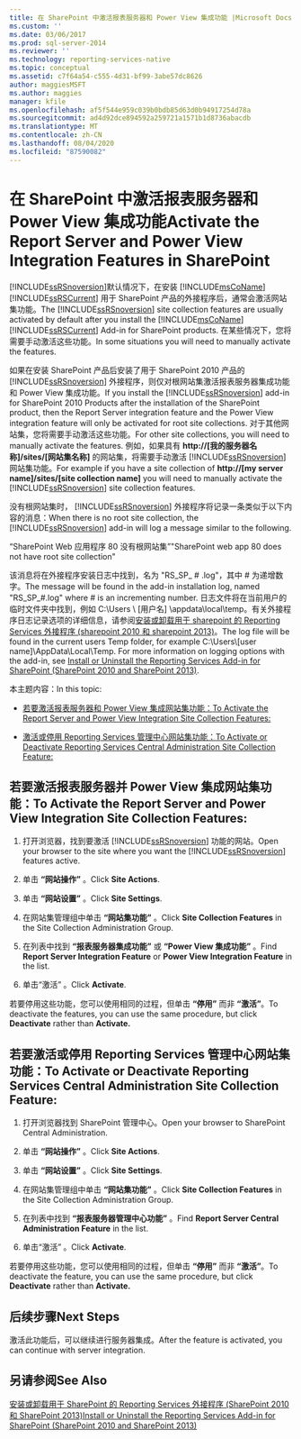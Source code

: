 ```yaml
---
title: 在 SharePoint 中激活报表服务器和 Power View 集成功能 |Microsoft Docs
ms.custom: ''
ms.date: 03/06/2017
ms.prod: sql-server-2014
ms.reviewer: ''
ms.technology: reporting-services-native
ms.topic: conceptual
ms.assetid: c7f64a54-c555-4d31-bf99-3abe57dc8626
author: maggiesMSFT
ms.author: maggies
manager: kfile
ms.openlocfilehash: af5f544e959c039b0bdb85d63d0b94917254d78a
ms.sourcegitcommit: ad4d92dce894592a259721a1571b1d8736abacdb
ms.translationtype: MT
ms.contentlocale: zh-CN
ms.lasthandoff: 08/04/2020
ms.locfileid: "87590082"
---
```

# <a name="activate-the-report-server-and-power-view-integration-features-in-sharepoint"></a><span data-ttu-id="7db9c-102">在 SharePoint 中激活报表服务器和 Power View 集成功能</span><span class="sxs-lookup"><span data-stu-id="7db9c-102">Activate the Report Server and Power View Integration Features in SharePoint</span></span>
  <span data-ttu-id="7db9c-103">[!INCLUDE[ssRSnoversion](../includes/ssrsnoversion-md.md)]默认情况下，在安装 [!INCLUDE[msCoName](../includes/msconame-md.md)] [!INCLUDE[ssRSCurrent](../includes/ssrscurrent-md.md)] 用于 SharePoint 产品的外接程序后，通常会激活网站集功能。</span><span class="sxs-lookup"><span data-stu-id="7db9c-103">The [!INCLUDE[ssRSnoversion](../includes/ssrsnoversion-md.md)] site collection features are usually activated by default after you install the [!INCLUDE[msCoName](../includes/msconame-md.md)] [!INCLUDE[ssRSCurrent](../includes/ssrscurrent-md.md)] Add-in for SharePoint products.</span></span> <span data-ttu-id="7db9c-104">在某些情况下，您将需要手动激活这些功能。</span><span class="sxs-lookup"><span data-stu-id="7db9c-104">In some situations you will need to manually activate the features.</span></span>  
  
 <span data-ttu-id="7db9c-105">如果在安装 SharePoint 产品后安装了用于 SharePoint 2010 产品的 [!INCLUDE[ssRSnoversion](../includes/ssrsnoversion-md.md)] 外接程序，则仅对根网站集激活报表服务器集成功能和 Power View 集成功能。</span><span class="sxs-lookup"><span data-stu-id="7db9c-105">If you install the [!INCLUDE[ssRSnoversion](../includes/ssrsnoversion-md.md)] add-in for SharePoint 2010 Products after the installation of the SharePoint product, then the Report Server integration feature and the Power View integration feature will only be activated for root site collections.</span></span> <span data-ttu-id="7db9c-106">对于其他网站集，您将需要手动激活这些功能。</span><span class="sxs-lookup"><span data-stu-id="7db9c-106">For other site collections, you will need to manually activate the features.</span></span> <span data-ttu-id="7db9c-107">例如，如果具有 **http://[我的服务器名称]/sites/[网站集名称]** 的网站集，将需要手动激活 [!INCLUDE[ssRSnoversion](../includes/ssrsnoversion-md.md)] 网站集功能。</span><span class="sxs-lookup"><span data-stu-id="7db9c-107">For example if you have a site collection of **http://[my server name]/sites/[site collection name]** you will need to manually activate the [!INCLUDE[ssRSnoversion](../includes/ssrsnoversion-md.md)] site collection features.</span></span>  
  
 <span data-ttu-id="7db9c-108">没有根网站集时， [!INCLUDE[ssRSnoversion](../includes/ssrsnoversion-md.md)] 外接程序将记录一条类似于以下内容的消息：</span><span class="sxs-lookup"><span data-stu-id="7db9c-108">When there is no root site collection, the [!INCLUDE[ssRSnoversion](../includes/ssrsnoversion-md.md)] add-in will log a message similar to the following.</span></span>  
  
 <span data-ttu-id="7db9c-109">“SharePoint Web 应用程序 80 没有根网站集”</span><span class="sxs-lookup"><span data-stu-id="7db9c-109">"SharePoint web app 80 does not have root site collection"</span></span>  
  
 <span data-ttu-id="7db9c-110">该消息将在外接程序安装日志中找到，名为 "RS_SP_ # .log"，其中 # 为递增数字。</span><span class="sxs-lookup"><span data-stu-id="7db9c-110">The message will be found in the add-in installation log, named "RS_SP_#.log" where # is an incrementing number.</span></span> <span data-ttu-id="7db9c-111">日志文件将在当前用户的临时文件夹中找到，例如 C:\Users \\ [用户名] \appdata\local\temp。有关外接程序日志记录选项的详细信息，请参阅[安装或卸载用于 sharepoint 的 Reporting Services 外接程序 &#40;sharepoint 2010 和 sharepoint 2013&#41;](install-windows/install-or-uninstall-the-reporting-services-add-in-for-sharepoint.md)。</span><span class="sxs-lookup"><span data-stu-id="7db9c-111">The log file will be found in the current users Temp folder, for example C:\Users\\[user name]\AppData\Local\Temp. For more information on logging options with the add-in, see [Install or Uninstall the Reporting Services Add-in for SharePoint &#40;SharePoint 2010 and SharePoint 2013&#41;](install-windows/install-or-uninstall-the-reporting-services-add-in-for-sharepoint.md).</span></span>  
  
 <span data-ttu-id="7db9c-112">本主题内容：</span><span class="sxs-lookup"><span data-stu-id="7db9c-112">In this topic:</span></span>  
  
-   [<span data-ttu-id="7db9c-113">若要激活报表服务器和 Power View 集成网站集功能：</span><span class="sxs-lookup"><span data-stu-id="7db9c-113">To Activate the Report Server and Power View Integration Site Collection Features:</span></span>](#bkmk_features)  
  
-   [<span data-ttu-id="7db9c-114">激活或停用 Reporting Services 管理中心网站集功能：</span><span class="sxs-lookup"><span data-stu-id="7db9c-114">To Activate or Deactivate Reporting Services Central Administration Site Collection Feature:</span></span>](#bkmk_centraladmin)  
  
##  <a name="to-activate-the-report-server-and-power-view-integration-site-collection-features"></a><a name="bkmk_features"></a><span data-ttu-id="7db9c-115">若要激活报表服务器并 Power View 集成网站集功能：</span><span class="sxs-lookup"><span data-stu-id="7db9c-115">To Activate the Report Server and Power View Integration Site Collection Features:</span></span>  
  
1.  <span data-ttu-id="7db9c-116">打开浏览器，找到要激活 [!INCLUDE[ssRSnoversion](../includes/ssrsnoversion-md.md)] 功能的网站。</span><span class="sxs-lookup"><span data-stu-id="7db9c-116">Open your browser to the site where you want the [!INCLUDE[ssRSnoversion](../includes/ssrsnoversion-md.md)] features active.</span></span>  
  
2.  <span data-ttu-id="7db9c-117">单击 **“网站操作”** 。</span><span class="sxs-lookup"><span data-stu-id="7db9c-117">Click **Site Actions**.</span></span>  
  
3.  <span data-ttu-id="7db9c-118">单击 **“网站设置”** 。</span><span class="sxs-lookup"><span data-stu-id="7db9c-118">Click **Site Settings**.</span></span>  
  
4.  <span data-ttu-id="7db9c-119">在网站集管理组中单击 **“网站集功能”** 。</span><span class="sxs-lookup"><span data-stu-id="7db9c-119">Click **Site Collection Features** in the Site Collection Administration Group.</span></span>  
  
5.  <span data-ttu-id="7db9c-120">在列表中找到 **“报表服务器集成功能”** 或 **“Power View 集成功能”** 。</span><span class="sxs-lookup"><span data-stu-id="7db9c-120">Find **Report Server Integration Feature** or **Power View Integration Feature** in the list.</span></span>  
  
6.  <span data-ttu-id="7db9c-121">单击“激活”  。</span><span class="sxs-lookup"><span data-stu-id="7db9c-121">Click **Activate**.</span></span>  
  
 <span data-ttu-id="7db9c-122">若要停用这些功能，您可以使用相同的过程，但单击 **“停用”** 而非 **“激活”**。</span><span class="sxs-lookup"><span data-stu-id="7db9c-122">To deactivate the features, you can use the same procedure, but click **Deactivate** rather than **Activate.**</span></span>  
  
##  <a name="to-activate-or-deactivate-reporting-services-central-administration-site-collection-feature"></a><a name="bkmk_centraladmin"></a> <span data-ttu-id="7db9c-123">若要激活或停用 Reporting Services 管理中心网站集功能：</span><span class="sxs-lookup"><span data-stu-id="7db9c-123">To Activate or Deactivate Reporting Services Central Administration Site Collection Feature:</span></span>  
  
1.  <span data-ttu-id="7db9c-124">打开浏览器找到 SharePoint 管理中心。</span><span class="sxs-lookup"><span data-stu-id="7db9c-124">Open your browser to SharePoint Central Administration.</span></span>  
  
2.  <span data-ttu-id="7db9c-125">单击 **“网站操作”** 。</span><span class="sxs-lookup"><span data-stu-id="7db9c-125">Click **Site Actions**.</span></span>  
  
3.  <span data-ttu-id="7db9c-126">单击 **“网站设置”** 。</span><span class="sxs-lookup"><span data-stu-id="7db9c-126">Click **Site Settings**.</span></span>  
  
4.  <span data-ttu-id="7db9c-127">在网站集管理组中单击 **“网站集功能”** 。</span><span class="sxs-lookup"><span data-stu-id="7db9c-127">Click **Site Collection Features** in the Site Collection Administration Group.</span></span>  
  
5.  <span data-ttu-id="7db9c-128">在列表中找到 **“报表服务器管理中心功能”** 。</span><span class="sxs-lookup"><span data-stu-id="7db9c-128">Find **Report Server Central Administration Feature** in the list.</span></span>  
  
6.  <span data-ttu-id="7db9c-129">单击“激活”  。</span><span class="sxs-lookup"><span data-stu-id="7db9c-129">Click **Activate**.</span></span>  
  
 <span data-ttu-id="7db9c-130">若要停用这些功能，您可以使用相同的过程，但单击 **“停用”** 而非 **“激活”**。</span><span class="sxs-lookup"><span data-stu-id="7db9c-130">To deactivate the feature, you can use the same procedure, but click **Deactivate** rather than **Activate.**</span></span>  
  
## <a name="next-steps"></a><span data-ttu-id="7db9c-131">后续步骤</span><span class="sxs-lookup"><span data-stu-id="7db9c-131">Next Steps</span></span>  
 <span data-ttu-id="7db9c-132">激活此功能后，可以继续进行服务器集成。</span><span class="sxs-lookup"><span data-stu-id="7db9c-132">After the feature is activated, you can continue with server integration.</span></span>  
  
## <a name="see-also"></a><span data-ttu-id="7db9c-133">另请参阅</span><span class="sxs-lookup"><span data-stu-id="7db9c-133">See Also</span></span>  
 [<span data-ttu-id="7db9c-134">安装或卸载用于 SharePoint 的 Reporting Services 外接程序 &#40;SharePoint 2010 和 SharePoint 2013&#41;</span><span class="sxs-lookup"><span data-stu-id="7db9c-134">Install or Uninstall the Reporting Services Add-in for SharePoint &#40;SharePoint 2010 and SharePoint 2013&#41;</span></span>](install-windows/install-or-uninstall-the-reporting-services-add-in-for-sharepoint.md)  
  
  
